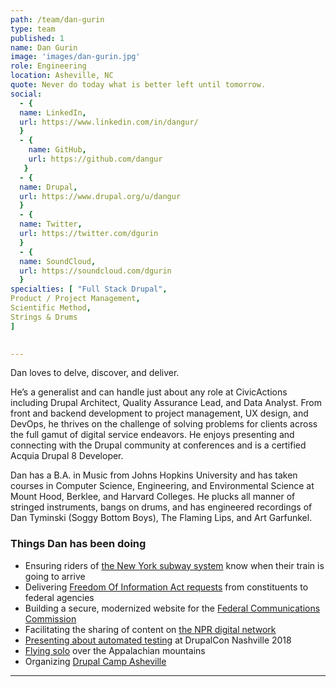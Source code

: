 ```yaml
---
path: /team/dan-gurin
type: team
published: 1
name: Dan Gurin
image: 'images/dan-gurin.jpg'
role: Engineering
location: Asheville, NC
quote: Never do today what is better left until tomorrow.
social: 
  - {
  name: LinkedIn,
  url: https://www.linkedin.com/in/dangur/
  }
  - {
    name: GitHub,
    url: https://github.com/dangur
   }
  - {
  name: Drupal,
  url: https://www.drupal.org/u/dangur
  }
  - {
  name: Twitter,
  url: https://twitter.com/dgurin
  }
  - {
  name: SoundCloud,
  url: https://soundcloud.com/dgurin
  }
specialties: [ "Full Stack Drupal",
Product / Project Management,
Scientific Method,
Strings & Drums
]

  
---
```


Dan loves to delve, discover, and deliver. 

He’s a generalist and can handle just about any role at CivicActions including Drupal Architect, Quality Assurance Lead, and Data Analyst. From front and backend development to project management, UX design, and DevOps, he thrives on the challenge of solving problems for clients across the full gamut of digital service endeavors. He enjoys presenting and connecting with the Drupal community at conferences and is a certified Acquia Drupal 8 Developer.

Dan has a B.A. in Music from Johns Hopkins University and has taken courses in Computer Science, Engineering, and Environmental Science at Mount Hood, Berklee, and Harvard Colleges. He plucks all manner of stringed instruments, bangs on drums, and has engineered recordings of Dan Tyminski (Soggy Bottom Boys), The Flaming Lips, and Art Garfunkel.



### Things Dan has been doing
* Ensuring riders of [the New York subway system](https://dev.acquia.com/blog/using-drupal-8-and-aws-iot-to-power-digital-signage-for-new-yorks-subway-system/01/10/2018/20051?utm_source=drupal-newsletter&utm_medium=email&utm_campaign=drupal-newsletter-20181004) know when their train is going to arrive
* Delivering [Freedom Of Information Act requests](https://www.foia.gov/) from constituents to federal agencies
* Building a secure, modernized website for the [Federal Communications Commission](https://civicactions.com/case-study/fcc)
* Facilitating the sharing of content on [the NPR digital network](http://digitalservices.npr.org/topic/core-publisher)
* [Presenting about automated testing](https://events.drupal.org/nashville2018/sessions/sweet-test-suite) at DrupalCon Nashville 2018
* [Flying solo](https://drive.google.com/file/d/1YoQrqJ3JkAr69JlSOtnW5vyoKp6077Fs/view?usp=sharing) over the Appalachian mountains
* Organizing [Drupal Camp Asheville](https://www.drupalasheville.com/)

-----------------------------------

